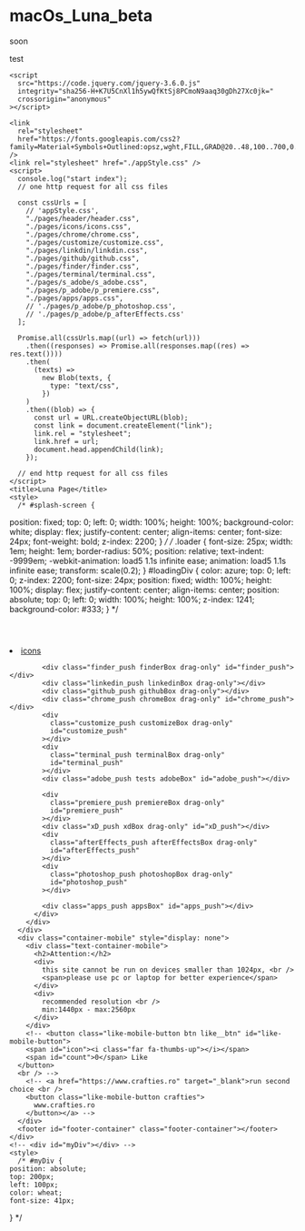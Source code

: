 # macOs_Luna_beta
soon


<div>test</div>
<!DOCTYPE html>
<html lang="ro">
  <head>
    <meta charset="UTF-8" />
    <meta http-equiv="X-UA-Compatible" content="IE=edge" />
    <meta name="viewport" content="width=device-width, initial-scale=1.0" />
    <link rel="preconnect" href="https://fonts.googleapis.com" />
    <link rel="preconnect" href="https://fonts.gstatic.com" crossorigin />

    <script
      src="https://code.jquery.com/jquery-3.6.0.js"
      integrity="sha256-H+K7U5CnXl1h5ywQfKtSj8PCmoN9aaq30gDh27Xc0jk="
      crossorigin="anonymous"
    ></script>

    <link
      rel="stylesheet"
      href="https://fonts.googleapis.com/css2?family=Material+Symbols+Outlined:opsz,wght,FILL,GRAD@20..48,100..700,0..1,-50..200"
    />
    <link rel="stylesheet" href="./appStyle.css" />
    <script>
      console.log("start index");
      // one http request for all css files

      const cssUrls = [
        // 'appStyle.css',
        "./pages/header/header.css",
        "./pages/icons/icons.css",
        "./pages/chrome/chrome.css",
        "./pages/customize/customize.css",
        "./pages/linkdin/linkdin.css",
        "./pages/github/github.css",
        "./pages/finder/finder.css",
        "./pages/terminal/terminal.css",
        "./pages/s_adobe/s_adobe.css",
        "./pages/p_adobe/p_premiere.css",
        "./pages/apps/apps.css",
        // './pages/p_adobe/p_photoshop.css',
        // './pages/p_adobe/p_afterEffects.css'
      ];

      Promise.all(cssUrls.map((url) => fetch(url)))
        .then((responses) => Promise.all(responses.map((res) => res.text())))
        .then(
          (texts) =>
            new Blob(texts, {
              type: "text/css",
            })
        )
        .then((blob) => {
          const url = URL.createObjectURL(blob);
          const link = document.createElement("link");
          link.rel = "stylesheet";
          link.href = url;
          document.head.appendChild(link);
        });

      // end http request for all css files
    </script>
    <title>Luna Page</title>
    <style>
      /* #splash-screen {
  position: fixed;
  top: 0;
  left: 0;
  width: 100%;
  height: 100%;
  background-color: white;
  display: flex;
  justify-content: center;
  align-items: center;
  font-size: 24px;
  font-weight: bold;
  z-index: 2200;
} */
      /* .loader {
        font-size: 25px;
        width: 1em;
        height: 1em;
        border-radius: 50%;
        position: relative;
        text-indent: -9999em;
        -webkit-animation: load5 1.1s infinite ease;
        animation: load5 1.1s infinite ease;
        transform: scale(0.2);
      }
      #loadingDiv {
        color: azure;
        top: 0;
        left: 0;
        z-index: 2200;
        font-size: 24px;
        position: fixed;
        width: 100%;
        height: 100%;
        display: flex;
        justify-content: center;
        align-items: center;
        position: absolute;
        top: 0;
        left: 0;
        width: 100%;
        height: 100%;
        z-index: 1241;
        background-color: #333;
      } */
    </style>
  </head>

  <body>
    <script>
      document.addEventListener("readystatechange", function () {
        if (document.readyState === "loading") {
          console.log("loading");
        } else if (document.readyState === "interactive") {
          console.log("interactive");
          // DOM is ready but resources are still loading
        } else if (document.readyState === "complete") {
          console.log("complete");
          // Document and all resources are loaded
        }
      });
    </script>
    <!-- <div id="splash-screen">Loading...</div> -->
    <!-- <div id="loadingDiv">
      <div class="loader">Loading...</div>
      Loading...
    </div> -->
    <!-- <button  class="box_open" data-modal="modal_display" id="box_display">teetest</button> -->
    <div class="wrapper">
      <header id="header-container" class="header-container"></header>
      <div class="container">
        <div class="container-itemsPage">
          <div class="section4_middle_grid">
            <div class="icons_desktop_add">
              <div class="change_bg_icons">
                <li
                  class="box_open _changeBG_icon_desktop"
                  data-modal="modal_display"
                  id="box_display"
                >
                  <a href="#">icons</a>
                </li>
              </div>
            </div>

            <div class="finder_push finderBox drag-only" id="finder_push"></div>
            <div class="linkedin_push linkedinBox drag-only"></div>
            <div class="github_push githubBox drag-only"></div>
            <div class="chrome_push chromeBox drag-only" id="chrome_push"></div>
            <div
              class="customize_push customizeBox drag-only"
              id="customize_push"
            ></div>
            <div
              class="terminal_push terminalBox drag-only"
              id="terminal_push"
            ></div>
            <div class="adobe_push tests adobeBox" id="adobe_push"></div>

            <div
              class="premiere_push premiereBox drag-only"
              id="premiere_push"
            ></div>
            <div class="xD_push xdBox drag-only" id="xD_push"></div>
            <div
              class="afterEffects_push afterEffectsBox drag-only"
              id="afterEffects_push"
            ></div>
            <div
              class="photoshop_push photoshopBox drag-only"
              id="photoshop_push"
            ></div>

            <div class="apps_push appsBox" id="apps_push"></div>
          </div>
        </div>
      </div>
      <div class="container-mobile" style="display: none">
        <div class="text-container-mobile">
          <h2>Attention:</h2>
          <div>
            this site cannot be run on devices smaller than 1024px, <br />
            <span>please use pc or laptop for better experience</span>
          </div>
          <div>
            recommended resolution <br />
            min:1440px - max:2560px
          </div>
        </div>
        <!-- <button class="like-mobile-button btn like__btn" id="like-mobile-button">
        <span id="icon"><i class="far fa-thumbs-up"></i></span>
        <span id="count">0</span> Like
      </button>
      <br /> -->
        <!-- <a href="https://www.crafties.ro" target="_blank">run second choice <br />
        <button class="like-mobile-button crafties">
          www.crafties.ro
        </button></a> -->
      </div>
      <footer id="footer-container" class="footer-container"></footer>
    </div>
    <!-- <div id="myDiv"></div> -->
    <style>
      /* #myDiv {
    position: absolute;
    top: 200px;
    left: 100px;
    color: wheat;
    font-size: 41px;
  } */
    </style>
    <script>
      // window.onload = function() {
      //     var divCount = document.getElementsByTagName("div").length;
      //     var classes = document.querySelectorAll("[class]").length;
      //     var aCount = document.getElementsByTagName("a").length;
      // console.log("Total number of div elements in the page: " + divCount);
      // console.log("Total number of a elements in the page: " + aCount);
      // console.log("Total number of a classes in the page: " + classes);
      //     var myData = document.documentElement.innerHTML; // Get all the HTML data
      //     var length = myData.length; // Get the length of the HTML data
      //     console.log("Total number of myData elements in the page: " + length);
      //     var counter = 0; // Initialize the counter to 0
      //     var intervalId = setInterval(function() {
      //       document.getElementById("myDiv").innerHTML = "Data loaded: " + counter + " Html Data";
      //       counter = counter + 250
      //       // Update the div with the current counter value
      //       counter++; // Increment the counter
      //       // console.log(counter,"HTML DATA")
      //       if ((counter) > length) {
      //         clearInterval(intervalId); // Stop the counting animation when the counter reaches the length of the HTML data
      //       }
      //     }, 10); // Set the interval to update the div every 10 milliseconds

      //     setTimeout(function() {
      //       clearInterval(intervalId); // Stop the counting animation after 3 secondss
      //       document.getElementById("myDiv").innerHTML = "Data loaded: " + length + " html Data";
      //       console.log(document.getElementById("myDiv").innerHTML = "Data loaded: " + length + "  html Data")
      //       // Display the length of the HTML data in the div after the counting animation is complete
      //     }, 1500) // Set the timeout to stop the counting animation after 3 seconds

      //   }
    </script>
    <script>
      // $(document).ready(function () {
      //   console.log("0");
      //   $(window).on("load", function () {
      //     console.log("2");
      //     setTimeout(removeLoader, 600);

      //     //wait for page load PLUStwo seconds.
      //     // setTimeout(function () {
      //     //   $("#bootdiv").load("./template/assets/windows/boot/bootload.html");
      //     //   console.log("22");
      //     // }, 2000)

      //     // setTimeout(function () {
      //     //   console.log("3");
      //     // }, 3000);
      //   });
      //   console.log("1");
      // });

      function selectImage(imageUrl) {
        document.body.style.backgroundImage = `url('${imageUrl}')`;
        // closeModalBG();
      }

      // function closeModalBG() {
      //   document.getElementById("bg_change").style.display = "none";
      // }
      // Display the splash screen
      // var splashScreen = document.getElementById("splash-screen");
      // splashScreen.style.display = "flex";

      // Hide the splash screen after 2 seconds
      // setTimeout(function() {
      //   splashScreen.style.display = "none";
      // }, 2000);

      // function removeLoader() {
      //   $("#loadingDiv").fadeOut(500, function () {
      //     // fadeOut complete. Remove the loading div
      //     $("#loadingDiv").remove(); //makes page more lightweight
      //   });
      // }

      // Wait for the page to fully load before hiding the splash screen
      // window.onload = function() {
      //   splashScreen.style.display = "none";
      // };
    </script>

    <script src="./index.js"></script>
    <script type="module" src="app.js" async></script>
  </body>
</html>

